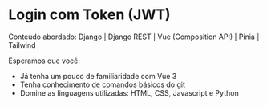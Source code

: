 # Login com Token (JWT)

Conteudo abordado: Django | Django REST | Vue (Composition API) | Pinia | Tailwind

Esperamos que você:

- Já tenha um pouco de familiaridade com Vue 3
- Tenha conhecimento de comandos básicos do git
- Domine as linguagens utilizadas: HTML, CSS, Javascript e Python